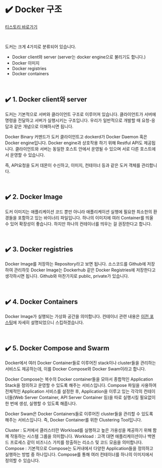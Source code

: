 # ✔️ Docker 구조

[티스토리 바로가기](https://kyleeee.tistory.com/entry/TIL24-Docker-2-Docker-구조?category=1055770)

<br>

도커는 크게 4가지로 분류되어 있습니다.

* Docker client와 server (server는 docker engine으로 불리기도 합니다.)
* Docker 이미지
* Docker registries
* Docker containers

<br>

## ✔️ 1. Docker client와 server

도커는 기본적으로 서버와 클라이언트 구조로 이루어져 있습니다. 클라이언트가 서버에 명령을 전달하고 서버가 실행시키는 구조입니다. 우리가 일반적으로 개발할 때 요청-응답과 같은 개념으로 이해하시면 됩니다. <br>

Docker Binary 커맨드가 도커 클라이언트고 dockerd가 Docker Daemon 혹은 Docker engine입니다. Docker engine과 상호작용 하기 위해 Restful API도 제공됩니다. 클라이언트와 서버는 동일한 호스트 안에서
운영될 수 있으며 서로 다른 호스트에서 운영할 수 있습니다. 

즉, API요청을 도커 데몬이 수신하고, 이미지, 컨테이너 등과 같은 도커 객체를 관리합니다. 

<br>

## ✔️ 2. Docker Image

도커 이미지는 애플리케이션 코드 뿐만 아니라 애플리케이션 실행에 필요한 최소한의 환경들을 포함하고 있는 바이너리 파일입니다. 하나의 이미지에 여러 Container를 띄울 수 있어 확장성이 좋습니다.
하지만 하나의 컨테이너를 띄우는 걸 권장한다고 합니다. 

<br>

## ✔️ 3. Docker registries

Docker Image를 저장하는 Repository라고 보면 됩니다. 소스코드를 Github에 저장하여 관리하듯 Docker Image는 Dockerhub 같은 Docker Registries에 저장한다고 생각하시면 됩니다. 
Github와 마찬가지로 public, private가 있습니다. 

<br>

## ✔️ 4. Docker Containers

Docker Image가 실행되는 가상화 공간을 의미합니다. 컨테이너 관련 내용은 [이전 포스팅](https://github.com/leeky940926/dev-log/blob/main/Docker/Docker(1)%20-%20Container.md)에 자세히 설명되었으니 스킵하겠습니다.

<br>

## ✔️ 5. Docker Compose and Swarm

Docker에서 여러 Docker Container들로 이루어진 stack이나 cluster들을 관리하는 서비스도 제공하는데, 이를 Docker Compose와 Docker Swam이라고 합니다.

Docker Compose는 복수의 Docker container들을 모아서 종합적인 Application Stack을 정의하고 운영할 수 있도록 해주는 서비스입니다. Compose 파일을 사용하여 전체적인 Application 서비스를 설정한 후,
Application을 이루고 있는 각각의 컨테이너들(Web Server Container, API Server Container 등)을 따로 실행시킬 필요없이 한 번에 생성, 실행할 수 있도록 해줍니다.

Docker Swam은 Docker Containers들로 이루어진 cluster들을 관리할 수 있도록 해주는 서비스입니다. 즉, Docker Container를 위한 Clustering Tool입니다.

Cluster : 도커에서 클러스터란 Workload를 실행하고 높은 가용성을 제공하기 위해 함께 작동하는 시스템 그룹을 의미합니다.
Workload : 고객 대면 애플리케이션이나 백엔드 프로세스 같이 비즈니스 가치를 창출하는 리소스 및 코드 모음을 의미합니다.
Compose : 기본적으로 Compose는 도커내에서 다양한 Application들을 정의하고 실행하는 방법 중 하나입니다. Compose를 통해 여러 컨테이너를 하나의 이미지에서 정의할 수 있습니다.

<br>



